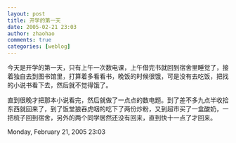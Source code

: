 ```yaml
---
layout: post
title: 开学的第一天
date: 2005-02-21 23:03
author: zhaohao
comments: true
categories: [weblog]
---
```

今天是开学的第一天，只有上午一次数电课，上午借完书就回到宿舍里睡觉了，接着独自去到图书馆里，打算着多看看书，晚饭的时候很饿，可是没有去吃饭，把找的小说书看下去，然后就不觉得饿了。

直到很晚才把那本小说看完，然后就做了一点点的数电题。到了差不多九点半收拾东西就回来了，到了饭堂狼吞虎咽的吃下了两份炒粉，又到超市买了一盒酸奶，一把梳子回到宿舍，另外的两个同学居然还没有回来，直到快十一点了才回来。

Monday, February 21, 2005 23:03
